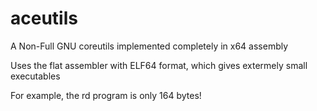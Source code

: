 # aceutils
A Non-Full GNU coreutils implemented completely in x64 assembly

Uses the flat assembler with ELF64 format, which gives extermely small executables

For example, the rd program is only 164 bytes!

